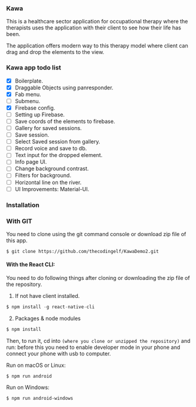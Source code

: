 ### Kawa

This is a healthcare sector application for occupational therapy where
the therapists uses the application with their client to see how their
life has been.

The application offers modern way to this therapy model where client can
drag and drop the elements to the view.

### Kawa app todo list

- [x] Boilerplate.
- [x] Draggable Objects using panresponder.
- [x] Fab menu.
- [ ] Submenu.
- [x] Firebase config.
- [ ] Setting up Firebase.
- [ ] Save coords of the elements to firebase.
- [ ] Gallery for saved sessions.
- [ ] Save session.
- [ ] Select Saved session from gallery.
- [ ] Record voice and save to db.
- [ ] Text input for the dropped element.
- [ ] Info page UI.
- [ ] Change background contrast.
- [ ] Filters for background.
- [ ] Horizontal line on the river.
- [ ] UI Improvements: Material-UI.

### Installation

### With GIT

You need to clone using the git command console or download zip file of this app.

```Command console
$ git clone https://github.com/thecodingelf/KawaDemo2.git
```

#### With the React CLI:

You need to do following things after cloning or downloading the zip file of the repository.


1. If not have client installed.
```Node.js Command console
$ npm install -g react-native-cli
```
2. Packages & node modules
```Node.js Command console
$ npm install
```

Then, to run it, cd into `(where you clone or unzipped the repository)` and run:
before this you need to enable developer mode in your phone and connect your phone
with usb to computer.

Run on macOS or Linux:

```
$ npm run android
```

Run on Windows:

```
$ npm run android-windows
```
